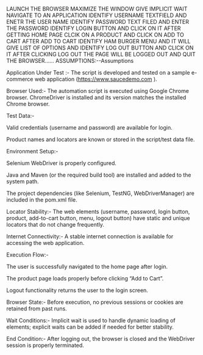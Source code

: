 LAUNCH THE BROWSER
MAXIMIZE THE WINDOW
GIVE IMPLICIT WAIT
NAVIGATE TO AN APPLICATION
IDENTIFY USERNAME TEXTFIELD AND ENETR THE USER NAME
IDENTIFY PASSWORD TEXT FILED AND ENTER THE PASSWORD
IDENTIFY LOGIN BUTTON AND CLICK ON IT
AFTER GETTING HOME PAGE CLCIK ON A PRODUCT AND CLICK ON ADD TO CART
AFTER ADD TO CART IDENTIFY HAM BURGER MENU AND IT WILL GIVE LIST OF OPTIONS AND IDENTIFY LOG OUT BUTTON AND CLICK ON IT
AFTER CLICKING LOG OUT THE PAGE WILL BE LOGGED OUT AND QUIT THE BROWSER......
ASSUMPTIONS:--Assumptions

Application Under Test :-
The script is developed and tested on a sample e-commerce web application (https://www.saucedemo.com
).

Browser Used:-
The automation script is executed using Google Chrome browser.
ChromeDriver is installed and its version matches the installed Chrome browser.

Test Data:-

Valid credentials (username and password) are available for login.

Product names and locators are known or stored in the script/test data file.

Environment Setup:-

Selenium WebDriver is properly configured.

Java and Maven (or the required build tool) are installed and added to the system path.

The project dependencies (like Selenium, TestNG, WebDriverManager) are included in the pom.xml file.

Locator Stability:-
The web elements (username, password, login button, product, add-to-cart button, menu, logout button) have static and unique locators that do not change frequently.

Internet Connectivity:-
A stable internet connection is available for accessing the web application.

Execution Flow:-

The user is successfully navigated to the home page after login.

The product page loads properly before clicking “Add to Cart”.

Logout functionality returns the user to the login screen.

Browser State:-
Before execution, no previous sessions or cookies are retained from past runs.

Wait Conditions:-
Implicit wait is used to handle dynamic loading of elements; explicit waits can be added if needed for better stability.

End Condition:-
After logging out, the browser is closed and the WebDriver session is properly terminated.
